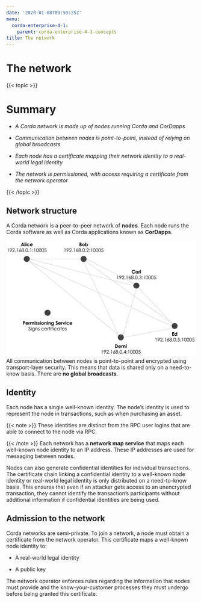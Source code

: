 ```yaml
---
date: '2020-01-08T09:59:25Z'
menu:
  corda-enterprise-4-1:
    parent: corda-enterprise-4-1-concepts
title: The network
---
```



# The network


{{< topic >}}
# Summary


* *A Corda network is made up of nodes running Corda and CorDapps*


* *Communication between nodes is point-to-point, instead of relying on global broadcasts*


* *Each node has a certificate mapping their network identity to a real-world legal identity*


* *The network is permissioned, with access requiring a certificate from the network operator*



{{< /topic >}}
## Network structure

A Corda network is a peer-to-peer network of **nodes**. Each node runs the Corda software as well as Corda applications
                known as **CorDapps**.

![network](resources/network.png "network")All communication between nodes is point-to-point and encrypted using transport-layer security. This means that data is
                shared only on a need-to-know basis. There are **no global broadcasts**.


## Identity

Each node has a single well-known identity. The node’s identity is used to represent the node in transactions, such as
                when purchasing an asset.


{{< note >}}
These identities are distinct from the RPC user logins that are able to connect to the node via RPC.

{{< /note >}}
Each network has a **network map service** that maps each well-known node identity to an IP address. These IP
                addresses are used for messaging between nodes.

Nodes can also generate confidential identities for individual transactions. The certificate chain linking a
                confidential identity to a well-known node identity or real-world legal identity is only distributed on a need-to-know
                basis. This ensures that even if an attacker gets access to an unencrypted transaction, they cannot identify the
                transaction’s participants without additional information if confidential identities are being used.


## Admission to the network

Corda networks are semi-private. To join a network, a node must obtain a certificate from the network operator. This
                certificate maps a well-known node identity to:


* A real-world legal identity


* A public key


The network operator enforces rules regarding the information that nodes must provide and the know-your-customer
                processes they must undergo before being granted this certificate.


